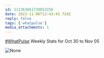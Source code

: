 ```yaml
---
id: 111363661739853256
date: 2023-11-06T12:43:43.724Z
reply: false
tags: ['whatpulse']
media_attachments: 1
---
```


[#WhatPulse](https://e5n.cc/tags/WhatPulse) Weekly Stats for Oct 30 to Nov 05

![None](https://files.e5n.cc/media_attachments/files/111/363/661/546/981/417/original/e732d62b3ff12f28.png)
